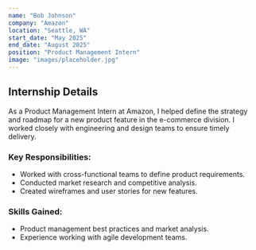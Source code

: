 ```yaml
---
name: "Bob Johnson"
company: "Amazon"
location: "Seattle, WA"
start_date: "May 2025"
end_date: "August 2025"
position: "Product Management Intern"
image: "images/placeholder.jpg"
---
```


## Internship Details

As a Product Management Intern at Amazon, I helped define the strategy and roadmap for a new product feature in the e-commerce division. I worked closely with engineering and design teams to ensure timely delivery.

### Key Responsibilities:
- Worked with cross-functional teams to define product requirements.
- Conducted market research and competitive analysis.
- Created wireframes and user stories for new features.

### Skills Gained:
- Product management best practices and market analysis.
- Experience working with agile development teams.

